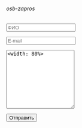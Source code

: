 ###### osb-zapros
<form method="post"   action="https://formspree.io/f/mnqwalae">
    <input type="hidden" name="_next" value="/thanks.html" />
    <input type="hidden" name="_subject" value="ОСБ / Запрос" />
    <input type="text" name="_gotcha" style="display:none" />        
    <p><input type="text" name="ФИО" required placeholder="ФИО" /></p>
    <p><input type="email" name="e-mail" required placeholder="E-mail" /></p>
    <p><textarea name="Суть запроса? Кто направил?" required placeholder="Суть запроса, кто направил?" rows="10"><width: 80%></textarea></p>
    <input type="submit" value="Отправить" />
</form>


  
